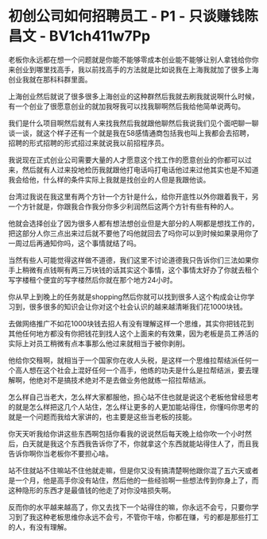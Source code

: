 # 初创公司如何招聘员工 - P1 - 只谈赚钱陈昌文 - BV1ch411w7Pp

老板你永远都在想一个问题就是你能不能够零成本创业能不能够让别人拿钱给你你来创业到哪里找高手，我以前找高手的方法就是比如说我在上海我就加了很多上海创业我就在那科科群里面。

上海创业然后就说了很多很多上海创业的这种群然后我就去刷我就说啊什么时候，有一个创业了很愿意创业的就加我呀我可以找我聊啊然后我给他简单说两句。

我们是什么项目啊然后就有人来找我然后我就跟他聊然后我说我们见个面吧聊一聊谈一谈，就这个样子还有一个就是我在58感情通商包括我也叫上我都会去招聘，招聘的形式招聘的形式招过来就说我以前招程序员。

我说现在正式创业公司需要大量的人才愿意这个找工作的愿意创业的你都可以过来，然后就有人过来投地检历我就跟他打电话吗打电话他过来过他其实也是不知道我会给他，什么样的条件实际上我就是找创业的人但是我跟他谈。

台湾过我说在我这里有两个方针一个方针是什么，给你开底性以外你跟着我干，另一个方针就是，你跟我合作我分你多少利润然后这两个方针有些有种的人。

他就会选择创业了因为很多人都有想法想创业但是大部分的人啊都是想找工作的，把这部分人你三点出来过后就不要他了吗他就回去了吗你可以到时候如果录用你了一周过后再通知你吗，这个事情就结了吗。

当然有些人可能觉得这样做不道德，我们这里不讨论道德我只告诉你们三法如果你手上稍微有点钱啊有两三万块钱的话其实这个事情，这个事情太好办了你就去租个写字楼租个便宜的写字楼然后你就在那个地方24小时。

你从早上到晚上的任务就是shopping然后你就可以找到很多人这个构成会让你学习到，很多很多的知识会让你对这个社会认识的越来越清晰我们花1000块钱。

去做网络推广不如花1000块钱去招人有没有理解这样一个思维，其实你把钱花到其他任何地方都没有你把钱花到找人这个上面来的有效果，因为老板是员工养活的实际上对员工稍微有点本事那么他过来就相当于被你剥削。

他给你交租啊，就相当于一个国家你在收人头税，是这样一个思维拉帮结派任何一个高人想在这个社会上混好任何一个高手，他练的功夫是什么是拉帮结派，要去理解啊，他绝对不是搞技术绝对不是去做业务他就练一招拉帮结派。

怎么样自己当老大，怎么样大家都服他，担心站不住也就是说这个老板他曾经思考的就是怎么样把这几个人站住，怎么样让更多的人更加能站得住，你懂吗你思考的就是一个问题而我给大家讲的，也主要是这些当老板的技能。

你天天听我给你讲这些东西啊包括你看我的说说然后每天晚上给你吹一个小时然后，白天就是我这个东西我告诉你了不，你就拿这个东西就能站得住人了，而且我告诉你啊你当老板你不要担心啥。

站不住就站不住嘛站不住他就走嘛，但是你又没有搞清楚啊他跟你混了五六天或者是一个月，他是高手你没有站住，然后他的一些经验啊一些想法传到你身上了，而这种隐形的东西才是最值钱的他走了对你没啥损失啊。

反而你的水平越来越高了，你又去找下一个站得住的嘛，你永远不会亏，只要你学习到了我这种老板思维你永远不会亏，不管你干啥，你都在赚，亏的都是那些打工的人，有没有理解。

